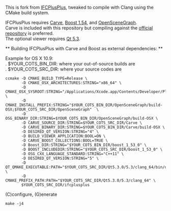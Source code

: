 This is fork from [IFCPlusPlus](https://code.google.com/p/ifcplusplus/), tweaked to compile with Clang using the CMake build system.  

IFCPlusPlus requires [Carve](https://code.google.com/p/carve/), [Boost 1.54](http://www.boost.org), and [OpenSceneGraph](http://www.openscenegraph.org).  
Carve is included with this repository but compiling against the [official repository](https://github.com/VTREEM/Carve) is preferred.  
The optional viewer requires [Qt 5.3](http://qt-project.org).  

** Building IFCPlusPlus with Carve and Boost as external dependencies: **  

Example for OS X 10.9:    
. $YOUR_COTS_BIN_DIR: where your out-of-source builds are  
. $YOUR_COTS_SRC_DIR: where your source codes are 

    ccmake -D CMAKE_BUILD_TYPE=Release \
           -D CMAKE_OSX_ARCHITECTURES:STRING="x86_64" \
           -D CMAKE_OSX_SYSROOT:STRING="/Applications/Xcode.app/Contents/Developer/Platforms/MacOSX.platform/Developer/SDKs/MacOSX10.9.sdk/" \
           -D CMAKE_INSTALL_PREFIX:STRING="$YOUR_COTS_BIN_DIR/OpenSceneGraph/build-OSX;$YOUR_COTS_SRC_DIR/OpenSceneGraph"  \
           -D OSG_BINARY_DIR:STRING=$YOUR_COTS_BIN_DIR/OpenSceneGraph/build-OSX \
           -D CARVE_SOURCE_DIR:STRING=$YOUR_COTS_SRC_DIR/Carve \
           -D CARVE_BINARY_DIR:STRING=$YOUR_COTS_BIN_DIR/Carve/build-OSX \
           -D DESIRED_QT_VERSION:STRING="4" \
           -D BUILD_VIEWER_APPLICATION:BOOL=ON \
           -D CARVE_BOOST_COLLECTIONS:BOOL=TRUE \
           -D Boost_DIR:STRING="$YOUR_COTS_BIN_DIR/boost_1_53_0" \
           -D BOOST_INCLUDEDIR:STRING="$YOUR_COTS_SRC_DIR/boost_1_53_0" \
           -D OSG_CXX_LANGUAGE_STANDARD:STRING="C++11" \
           -D DESIRED_QT_VERSION:STRING="5" \
           -D QT_QMAKE_EXECUTABLE:PATH="$YOUR_COTS_SRC_DIR/Qt5.3.0/5.3/clang_64/bin/qmake" \
           -D CMAKE_PREFIX_PATH:PATH="$YOUR_COTS_SRC_DIR/Qt5.3.0/5.3/clang_64" \
           $YOUR_COTS_SRC_DIR/ifcplusplus
(C)configure, (G)enerate  

    make -j4  

    